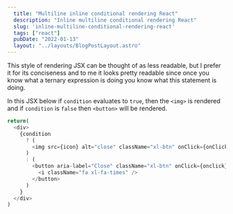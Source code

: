 ```yaml
---
  title: "Multiline inline conditional rendering React"
  description: "Inline multiline conditional rendering React"
  slug: 'inline-multiline-conditional-rendering-react'
  tags: ["react"]
  pubDate: "2022-01-13"
  layout: "../layouts/BlogPostLayout.astro"
---
```


This style of rendering JSX can be thought of as less readable, but I prefer it for its conciseness and to me it looks pretty readable since once you know what a ternary expression is doing you know what this statement is doing. 

In this JSX below if `condition` evaluates to `true`, then the `<img>` is rendered and if `condition` is `false` then `<button>` will be rendered.

```javascript
return(
  <div>
    {condition
      ? (
        <img src={icon} alt="close" className="xl-btn" onClick={onClick} type="button" />
      )
      : (
        <button aria-label="Close" className="xl-btn" onClick={onclick} type="button">
          <i className="fa xl-fa-times" />
        </button>
      )
    }
  </div>
)
```
